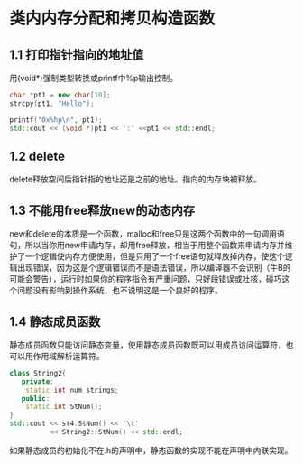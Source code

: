 # 类内内存分配和拷贝构造函数 #

## 1.1 打印指针指向的地址值
用(void*)强制类型转换或printf中%p输出控制。
```cpp
char *pt1 = new char[10];
strcpy(pt1, "Hello");

printf("0x%hp\n", pt1);
std::cout << (void *)pt1 << ':' <<pt1 << std::endl;
```

## 1.2 delete
delete释放空间后指针指的地址还是之前的地址。指向的内存块被释放。

## 1.3 不能用free释放new的动态内存
new和delete的本质是一个函数，malloc和free只是这两个函数中的一句调用语句，所以当你用new申请内存，却用free释放，相当于用整个函数来申请内存并维护了一个逻辑使内存方便使用，但是只用了一个free语句就释放掉内存，使这个逻辑出现错误，因为这是个逻辑错误而不是语法错误，所以编译器不会识别（牛B的可能会警告），运行时如果你的程序指令有严重问题，只好段错误或吐核，碰巧这个问题没有影响到操作系统，也不说明这是一个良好的程序。

## 1.4 静态成员函数
静态成员函数只能访问静态变量，使用静态成员函数既可以用成员访问运算符，也可以用作用域解析运算符。
```cpp
class String2{
   private:
    static int num_strings;
   public:
    static int StNum();
}
std::cout << st4.StNum() << '\t'
          << String2::StNum() << std::endl;
```
如果静态成员的初始化不在.h的声明中，静态函数的实现不能在声明中内联实现。